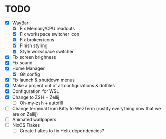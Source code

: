# TODO

- [x] WayBar
  - [x] Fix Memory/CPU readouts
  - [x] Fix workspace switcher icon
  - [x] Fix broken icons
  - [x] Finish styling
  - [x] Style workspace switcher
- [x] Fix screen brighness
- [x] Fix sound
- [x] Home Manager
  - [x] Git config
- [x] Fix launch & shutdown menus
- [x] Make a project out of all configurations & dotfiles
- [x] Configuration for WSL
- [x] Change to ZSH + Zellij
  - [ ] Oh-my-zsh + autofill
- [ ] Change terminal from Kitty to WezTerm (rustify everything now that we are on Zellij)
- [ ] Animated wallpapers
- [ ] NixOS Flakes
  - [ ] Create flakes to fix Helix dependencies?
